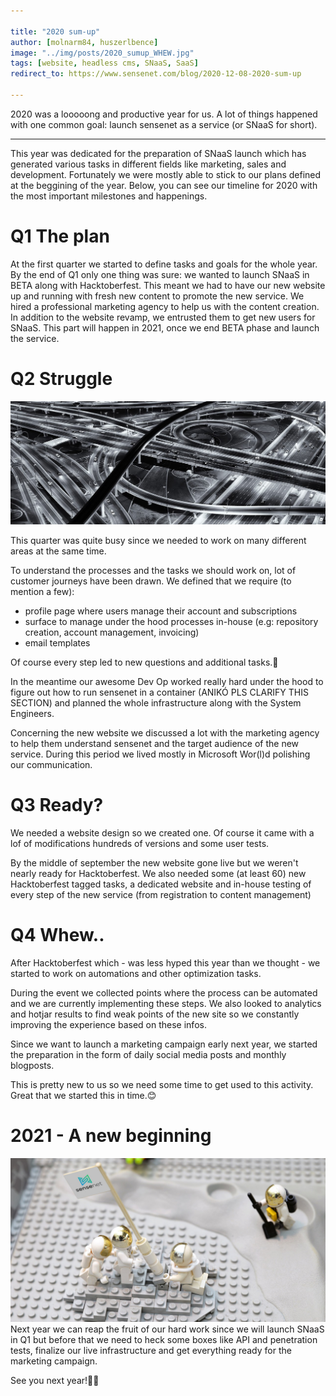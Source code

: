 ```yaml
---

title: "2020 sum-up"
author: [molnarm84, huszerlbence]
image: "../img/posts/2020_sumup_WHEW.jpg"
tags: [website, headless cms, SNaaS, SaaS]
redirect_to: https://www.sensenet.com/blog/2020-12-08-2020-sum-up

---
```


2020 was a looooong and productive year for us. A lot of things happened with one common goal: launch sensenet as a service (or SNaaS for short).

---

This year was dedicated for the preparation of SNaaS launch which has generated various tasks in different fields like marketing, sales and development. Fortunately we were mostly able to stick to our plans defined at the beggining of the year.
Below, you can see our timeline for 2020 with the most important milestones and happenings.

# Q1 The plan
At the first quarter we started to define tasks and goals for the whole year. By the end of Q1 only one thing was sure: we wanted to launch SNaaS in BETA along with Hacktoberfest. This meant we had to have our new website up and running with fresh new content to promote the new service.
We hired a professional marketing agency to help us with the content creation. In addition to the website revamp, we entrusted them to get new users for SNaaS. This part will happen in 2021, once we end BETA phase and launch the service.

# Q2 Struggle
![struggle](../img/posts/2020_sumup_STRUGGLE.jpg)

This quarter was quite busy since we needed to work on many different areas at the same time.

To understand the processes and the tasks we should work on, lot of customer journeys have been drawn.
We defined that we require (to mention a few):
- profile page where users manage their account and subscriptions
- surface to manage under the hood processes in-house (e.g: repository creation, account management, invoicing)
- email templates

Of course every step led to new questions and additional tasks.🥳

In the meantime our awesome Dev Op worked really hard under the hood to figure out how to run sensenet in a container (ANIKÓ PLS CLARIFY THIS SECTION) and planned the whole infrastructure along with the System Engineers.

Concerning the new website we discussed a lot with the marketing agency to help them understand sensenet and the target audience of the new service. During this period we lived mostly in Microsoft Wor(l)d polishing our communication.

# Q3 Ready?
We needed a website design so we created one. Of course it came with a lof of modifications hundreds of versions and some user tests.

By the middle of september the new website gone live but we weren't nearly ready for Hacktoberfest.
We also needed some (at least 60) new Hacktoberfest tagged tasks, a dedicated website and in-house testing of every step of the new service (from registration to content management)

# Q4 Whew..
After Hacktoberfest which - was less hyped this year than we thought - we started to work on automations and other optimization tasks.

During the event we collected points where the process can be automated and we are currently implementing these steps.
We also looked to analytics and hotjar results to find weak points of the new site so we constantly improving the experience based on these infos.

Since we want to launch a marketing campaign early next year, we started the preparation in the form of daily social media posts and monthly blogposts.

This is pretty new to us so we need some time to get used to this activity. Great that we started this in time.😊

# 2021 - A new beginning
![a new beginning](../img/posts/2020_sumup_NEW_BEGINNING.jpg)
Next year we can reap the fruit of our hard work since we will launch SNaaS in Q1 but before that we need to heck some boxes like API and penetration tests, finalize our live infrastructure and get everything ready for the marketing campaign.

See you next year!🎄🎉
